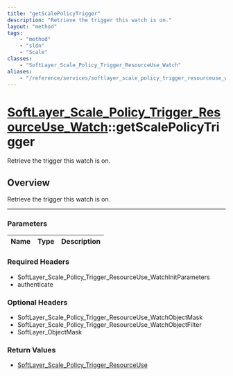 ```yaml
---
title: "getScalePolicyTrigger"
description: "Retrieve the trigger this watch is on."
layout: "method"
tags:
    - "method"
    - "sldn"
    - "Scale"
classes:
    - "SoftLayer_Scale_Policy_Trigger_ResourceUse_Watch"
aliases:
    - "/reference/services/softlayer_scale_policy_trigger_resourceuse_watch/getScalePolicyTrigger"
---
```

# [SoftLayer_Scale_Policy_Trigger_ResourceUse_Watch](/reference/services/SoftLayer_Scale_Policy_Trigger_ResourceUse_Watch)::getScalePolicyTrigger

Retrieve the trigger this watch is on.


## Overview 
Retrieve the trigger this watch is on.

-----

### Parameters 
|Name | Type | Description |
| --- | --- | --- |


### Required Headers
* SoftLayer_Scale_Policy_Trigger_ResourceUse_WatchInitParameters
* authenticate


### Optional Headers
* SoftLayer_Scale_Policy_Trigger_ResourceUse_WatchObjectMask
* SoftLayer_Scale_Policy_Trigger_ResourceUse_WatchObjectFilter
* SoftLayer_ObjectMask

### Return Values
* <a href='/reference/datatypes/SoftLayer_Scale_Policy_Trigger_ResourceUse'>SoftLayer_Scale_Policy_Trigger_ResourceUse </a>




